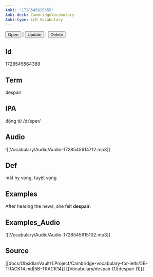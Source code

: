 ```yaml
---
Anki: "1728545615655"
Anki-deck: CambridgeVocabulary
Anki-type: LLM_Vocabulary
---
```

<button class="anki-btn-open">Open</button> | <button class="anki-btn-update">Update</button> | <button class="anki-btn-delete">Delete</button>

## Id
1728545564389
## Term
despair
## IPA
động từ /dɪˈsper/
## Audio
 ![[Vocabulary/Audio/Audio-1728545614712.mp3]]
## Def
 mất hy vọng, tuyệt vọng

## Examples
After hearing the news, she felt **despair**. 

## Examples_Audio
![[Vocabulary/Audio/Audio-1728545615102.mp3]]
## Source
 [[docs/ObsidianVault/1.Project/Cambridge-vocabulary-for-ielts/5B-TRACK14.md|5B-TRACK14]] [[Vocabulary/despair (1)|despair (1)]]